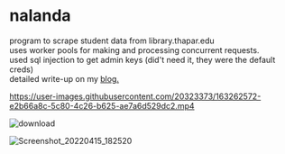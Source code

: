 # nalanda
program to scrape student data from library.thapar.edu  
uses worker pools for making and processing concurrent requests.  
used sql injection to get admin keys (did't need it, they were the default creds)  
detailed write-up on my [blog.](http://blog.danishjoshi.com)  


https://user-images.githubusercontent.com/20323373/163262572-e2b66a8c-5c80-4c26-b625-ae7a6d529dc2.mp4


![download](https://user-images.githubusercontent.com/20323373/163263457-f4b46c1f-7044-4098-a6e2-6469c6ea2786.png)

![Screenshot_20220415_182520](https://user-images.githubusercontent.com/20323373/163573259-3be7b05e-9f0c-46d7-a7f0-47a3f3b605cc.png)

